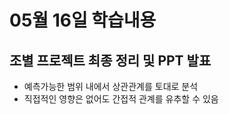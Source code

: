# 05월 16일 학습내용
## 조별 프로젝트 최종 정리 및 PPT 발표

- 예측가능한 범위 내에서 상관관계를 토대로 분석
- 직접적인 영향은 없어도 간접적 관계를 유추할 수 있음